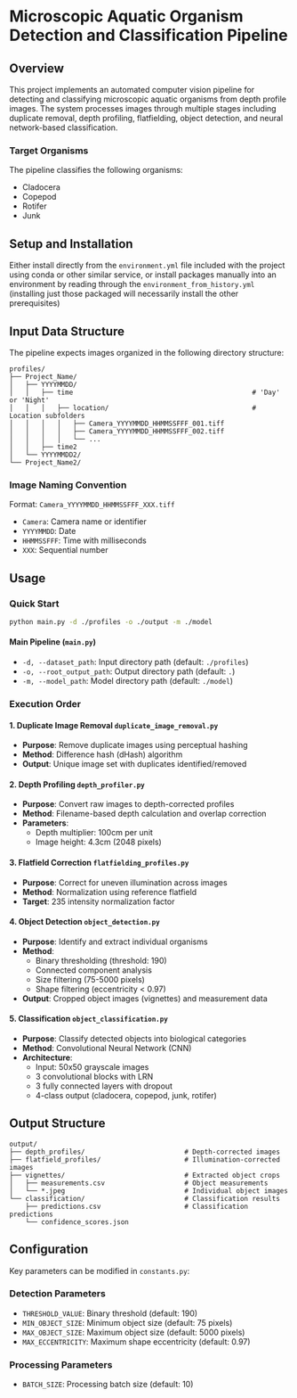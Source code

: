 # Microscopic Aquatic Organism Detection and Classification Pipeline

## Overview

This project implements an automated computer vision pipeline for detecting and classifying microscopic aquatic organisms from depth profile images. The system processes images through multiple stages including duplicate removal, depth profiling, flatfielding, object detection, and neural network-based classification.

### Target Organisms
The pipeline classifies the following organisms: 
- Cladocera
- Copepod
- Rotifer
- Junk

## Setup and Installation

Either install directly from the `environment.yml` file included with the project using conda or other similar service, or install packages manually into an environment by reading through the `environment_from_history.yml` (installing just those packaged will necessarily install the other prerequisites)

## Input Data Structure

The pipeline expects images organized in the following directory structure:

```
profiles/
├── Project_Name/
│   ├── YYYYMMDD/         
│   │   ├── time                                             # 'Day' or 'Night'
│   │   │   ├── location/                                    # Location subfolders
│   │   │   │   ├── Camera_YYYYMMDD_HHMMSSFFF_001.tiff
│   │   │   │   ├── Camera_YYYYMMDD_HHMMSSFFF_002.tiff
│   │   │   │   └── ...
│   │   ├── time2     
│   └── YYYYMMDD2/
└── Project_Name2/
```

### Image Naming Convention
Format: `Camera_YYYYMMDD_HHMMSSFFF_XXX.tiff`
- `Camera`: Camera name or identifier
- `YYYYMMDD`: Date
- `HHMMSSFFF`: Time with milliseconds
- `XXX`: Sequential number

## Usage

### Quick Start
```bash
python main.py -d ./profiles -o ./output -m ./model
```
#### Main Pipeline (`main.py`)
- `-d, --dataset_path`: Input directory path (default: `./profiles`)
- `-o, --root_output_path`: Output directory path (default: `.`)  
- `-m, --model_path`: Model directory path (default: `./model`)

### Execution Order

#### 1. Duplicate Image Removal `duplicate_image_removal.py`
- **Purpose**: Remove duplicate images using perceptual hashing
- **Method**: Difference hash (dHash) algorithm
- **Output**: Unique image set with duplicates identified/removed

#### 2. Depth Profiling `depth_profiler.py`
- **Purpose**: Convert raw images to depth-corrected profiles
- **Method**: Filename-based depth calculation and overlap correction
- **Parameters**: 
  - Depth multiplier: 100cm per unit
  - Image height: 4.3cm (2048 pixels)

#### 3. Flatfield Correction `flatfielding_profiles.py`
- **Purpose**: Correct for uneven illumination across images
- **Method**: Normalization using reference flatfield
- **Target**: 235 intensity normalization factor

#### 4. Object Detection `object_detection.py`
- **Purpose**: Identify and extract individual organisms
- **Method**: 
  - Binary thresholding (threshold: 190)
  - Connected component analysis
  - Size filtering (75-5000 pixels)
  - Shape filtering (eccentricity < 0.97)
- **Output**: Cropped object images (vignettes) and measurement data

#### 5. Classification `object_classification.py`
- **Purpose**: Classify detected objects into biological categories
- **Method**: Convolutional Neural Network (CNN)
- **Architecture**: 
  - Input: 50x50 grayscale images
  - 3 convolutional blocks with LRN
  - 3 fully connected layers with dropout
  - 4-class output (cladocera, copepod, junk, rotifer)

## Output Structure

```
output/
├── depth_profiles/                         # Depth-corrected images
├── flatfield_profiles/                     # Illumination-corrected images  
├── vignettes/                              # Extracted object crops
│   ├── measurements.csv                    # Object measurements
│   └── *.jpeg                              # Individual object images
└── classification/                         # Classification results
    ├── predictions.csv                     # Classification predictions
    └── confidence_scores.json
```

## Configuration

Key parameters can be modified in `constants.py`:

### Detection Parameters
- `THRESHOLD_VALUE`: Binary threshold (default: 190)
- `MIN_OBJECT_SIZE`: Minimum object size (default: 75 pixels)
- `MAX_OBJECT_SIZE`: Maximum object size (default: 5000 pixels)
- `MAX_ECCENTRICITY`: Maximum shape eccentricity (default: 0.97)

### Processing Parameters  
- `BATCH_SIZE`: Processing batch size (default: 10)